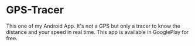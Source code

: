 # GPS-Tracer

This one of my Android App.
It's not a GPS but only a tracer to know the distance and your speed in real time. 
This app is available in GooglePlay for free.

